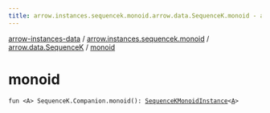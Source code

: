 ```yaml
---
title: arrow.instances.sequencek.monoid.arrow.data.SequenceK.monoid - arrow-instances-data
---
```


[arrow-instances-data](../../index.html) / [arrow.instances.sequencek.monoid](../index.html) / [arrow.data.SequenceK](index.html) / [monoid](./monoid.html)

# monoid

`fun <A> SequenceK.Companion.monoid(): `[`SequenceKMonoidInstance`](../../arrow.instances/-sequence-k-monoid-instance/index.html)`<`[`A`](monoid.html#A)`>`